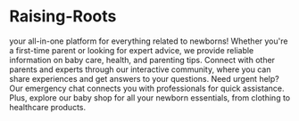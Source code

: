# Raising-Roots
your all-in-one platform for everything related to newborns! Whether you're a first-time parent or looking for expert advice, we provide reliable information on baby care, health, and parenting tips. Connect with other parents and experts through our interactive community, where you can share experiences and get answers to your questions. Need urgent help? Our emergency chat connects you with professionals for quick assistance. Plus, explore our baby shop for all your newborn essentials, from clothing to healthcare products.
